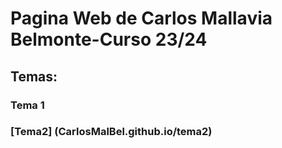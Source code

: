 # Pagina Web de Carlos Mallavia Belmonte-Curso 23/24

## Temas:

### Tema 1

### [Tema2] (CarlosMalBel.github.io/tema2)
